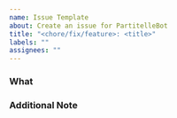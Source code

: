 ```yaml
---
name: Issue Template
about: Create an issue for PartitelleBot
title: "<chore/fix/feature>: <title>"
labels: ""
assignees: ""
---
```


### What
<Describe in a few words what is the issue>

### Additional Note
<Any additional note>
